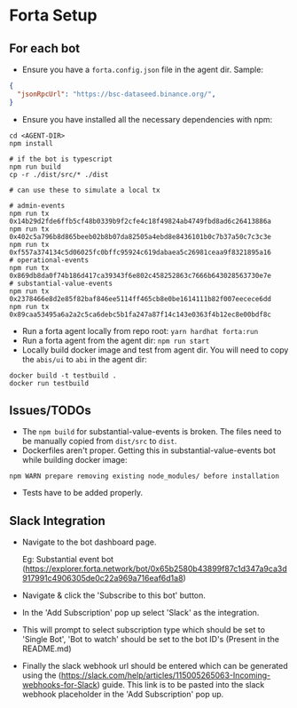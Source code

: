 # Forta Setup

## For each bot
* Ensure you have a `forta.config.json` file in the agent dir. Sample:
```json
{
  "jsonRpcUrl": "https://bsc-dataseed.binance.org/",
}
```
* Ensure you have installed all the necessary dependencies with npm:
```shell
cd <AGENT-DIR>
npm install

# if the bot is typescript
npm run build
cp -r ./dist/src/* ./dist

# can use these to simulate a local tx

# admin-events
npm run tx 0x14b29d2fde6ffb5cf48b0339b9f2cfe4c18f49824ab4749fbd8ad6c26413886a
npm run tx 0x402c5a796b8d865beeb02b8b07da82505a4ebd8e8436101b0c7b37a50c7c3c3e
npm run tx 0xf557a374134c5d06025fc0bffc95924c619dabaea5c26981ceaa9f8321895a16
# operational-events
npm run tx 0x869db8da0f74b186d417ca39343f6e802c458252863c7666b643028563730e7e
# substantial-value-events
npm run tx 0x2378466e8d2e85f82baf846ee5114ff465cb8e0be1614111b82f007eecece6dd
npm run tx 0x89caa53495a6a2a2c5ca6debc5b1fa247a87f14c143e0363f4b12ec8e00bdf8c
```
* Run a forta agent locally from repo root: `yarn hardhat forta:run`
* Run a forta agent from the agent dir: `npm run start`
* Locally build docker image and test from agent dir. You will need to copy the `abis/ui` to `abi` in the agent dir:
```shell
docker build -t testbuild .
docker run testbuild
```

## Issues/TODOs
* The `npm build` for substantial-value-events is broken. The files need to be manually copied from `dist/src` to `dist`.
* Dockerfiles aren't proper. Getting this in substantial-value-events bot while building docker image:
```
npm WARN prepare removing existing node_modules/ before installation
```
* Tests have to be added properly.


## Slack Integration
* Navigate to the bot dashboard page.

  Eg: Substantial event bot
  (https://explorer.forta.network/bot/0x65b2580b43899f87c1d347a9ca3d917991c4906305de0c22a969a716eaf6d1a8)

* Navigate & click the 'Subscribe to this bot' button.
* In the 'Add Subscription' pop up select 'Slack' as the integration.
* This will prompt to select subscription type which should be set to 'Single Bot', 'Bot to watch' should be set to the bot ID's (Present in the README.md) 
* Finally the slack webhook url should be entered which can be generated using the (https://slack.com/help/articles/115005265063-Incoming-webhooks-for-Slack) guide. This link is to be pasted into the slack webhook placeholder in the  'Add Subscription' pop up.
